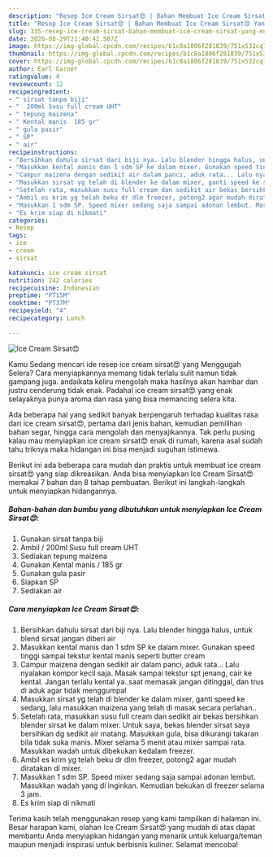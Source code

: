 ```yaml
---
description: "Resep Ice Cream Sirsat😍 | Bahan Membuat Ice Cream Sirsat😍 Yang Enak Banget"
title: "Resep Ice Cream Sirsat😍 | Bahan Membuat Ice Cream Sirsat😍 Yang Enak Banget"
slug: 335-resep-ice-cream-sirsat-bahan-membuat-ice-cream-sirsat-yang-enak-banget
date: 2020-08-29T21:40:42.507Z
image: https://img-global.cpcdn.com/recipes/b1c8a1806f281839/751x532cq70/ice-cream-sirsat😍-foto-resep-utama.jpg
thumbnail: https://img-global.cpcdn.com/recipes/b1c8a1806f281839/751x532cq70/ice-cream-sirsat😍-foto-resep-utama.jpg
cover: https://img-global.cpcdn.com/recipes/b1c8a1806f281839/751x532cq70/ice-cream-sirsat😍-foto-resep-utama.jpg
author: Earl Garner
ratingvalue: 4
reviewcount: 12
recipeingredient:
- " sirsat tanpa biji"
- "  200ml Susu full cream UHT"
- " tepung maizena"
- " Kental manis  185 gr"
- " gula pasir"
- " SP"
- " air"
recipeinstructions:
- "Bersihkan dahulu sirsat dari biji nya. Lalu blender hingga halus, untuk blend sirsat jangan diberi air"
- "Masukkan kental manis dan 1 sdm SP ke dalam mixer. Gunakan speed tinggi sampai tekstur kental manis seperti butter cream"
- "Campur maizena dengan sedikit air dalam panci, aduk rata... Lalu nyalakan kompor kecil saja. Masak sampai tekstur spt jenang, cair ke kental. Jangan terlalu kental ya..saat memasak jangan ditinggal, dan trus di aduk agar tidak menggumpal"
- "Masukkan sirsat yg telah di blender ke dalam mixer, ganti speed ke sedang, lalu masukkan maizena yang telah di masak secara perlahan.."
- "Setelah rata, masukkan susu full cream dan sedikit air bekas bersihkan blender sirsat ke dalam mixer. Untuk saya, bekas blender sirsat saya bersihkan dg sedikit air matang. Masukkan gula, bisa dikurangi takaran bila tidak suka manis. Mixer selama 5 menit atau mixer sampai rata. Masukkan wadah untuk dibekukan kedalam freezer."
- "Ambil es krim yg telah beku dr dlm freezer, potong2 agar mudah diratakan di mixer."
- "Masukkan 1 sdm SP. Speed mixer sedang saja sampai adonan lembut. Masukkan wadah yang di inginkan. Kemudian bekukan di freezer selama 3 jam."
- "Es krim siap di nikmati"
categories:
- Resep
tags:
- ice
- cream
- sirsat

katakunci: ice cream sirsat 
nutrition: 242 calories
recipecuisine: Indonesian
preptime: "PT15M"
cooktime: "PT37M"
recipeyield: "4"
recipecategory: Lunch

---
```



![Ice Cream Sirsat😍](https://img-global.cpcdn.com/recipes/b1c8a1806f281839/751x532cq70/ice-cream-sirsat😍-foto-resep-utama.jpg)

Kamu Sedang mencari ide resep ice cream sirsat😍 yang Menggugah Selera? Cara menyiapkannya memang tidak terlalu sulit namun tidak gampang juga. andaikata keliru mengolah maka hasilnya akan hambar dan justru cenderung tidak enak. Padahal ice cream sirsat😍 yang enak selayaknya punya aroma dan rasa yang bisa memancing selera kita.

Ada beberapa hal yang sedikit banyak berpengaruh terhadap kualitas rasa dari ice cream sirsat😍, pertama dari jenis bahan, kemudian pemilihan bahan segar, hingga cara mengolah dan menyajikannya. Tak perlu pusing kalau mau menyiapkan ice cream sirsat😍 enak di rumah, karena asal sudah tahu triknya maka hidangan ini bisa menjadi suguhan istimewa.




Berikut ini ada beberapa cara mudah dan praktis untuk membuat ice cream sirsat😍 yang siap dikreasikan. Anda bisa menyiapkan Ice Cream Sirsat😍 memakai 7 bahan dan 8 tahap pembuatan. Berikut ini langkah-langkah untuk menyiapkan hidangannya.

<!--inarticleads1-->

##### Bahan-bahan dan bumbu yang dibutuhkan untuk menyiapkan Ice Cream Sirsat😍:

1. Gunakan  sirsat tanpa biji
1. Ambil  / 200ml Susu full cream UHT
1. Sediakan  tepung maizena
1. Gunakan  Kental manis / 185 gr
1. Gunakan  gula pasir
1. Siapkan  SP
1. Sediakan  air




<!--inarticleads2-->

##### Cara menyiapkan Ice Cream Sirsat😍:

1. Bersihkan dahulu sirsat dari biji nya. Lalu blender hingga halus, untuk blend sirsat jangan diberi air
1. Masukkan kental manis dan 1 sdm SP ke dalam mixer. Gunakan speed tinggi sampai tekstur kental manis seperti butter cream
1. Campur maizena dengan sedikit air dalam panci, aduk rata... Lalu nyalakan kompor kecil saja. Masak sampai tekstur spt jenang, cair ke kental. Jangan terlalu kental ya..saat memasak jangan ditinggal, dan trus di aduk agar tidak menggumpal
1. Masukkan sirsat yg telah di blender ke dalam mixer, ganti speed ke sedang, lalu masukkan maizena yang telah di masak secara perlahan..
1. Setelah rata, masukkan susu full cream dan sedikit air bekas bersihkan blender sirsat ke dalam mixer. Untuk saya, bekas blender sirsat saya bersihkan dg sedikit air matang. Masukkan gula, bisa dikurangi takaran bila tidak suka manis. Mixer selama 5 menit atau mixer sampai rata. Masukkan wadah untuk dibekukan kedalam freezer.
1. Ambil es krim yg telah beku dr dlm freezer, potong2 agar mudah diratakan di mixer.
1. Masukkan 1 sdm SP. Speed mixer sedang saja sampai adonan lembut. Masukkan wadah yang di inginkan. Kemudian bekukan di freezer selama 3 jam.
1. Es krim siap di nikmati




Terima kasih telah menggunakan resep yang kami tampilkan di halaman ini. Besar harapan kami, olahan Ice Cream Sirsat😍 yang mudah di atas dapat membantu Anda menyiapkan hidangan yang menarik untuk keluarga/teman maupun menjadi inspirasi untuk berbisnis kuliner. Selamat mencoba!

